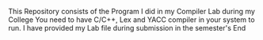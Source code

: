 This Repository consists of the Program I did in my Compiler Lab during my College
You need to have C/C++, Lex and YACC compiler in your system to run.
I have provided my Lab file during submission in the semester's End
